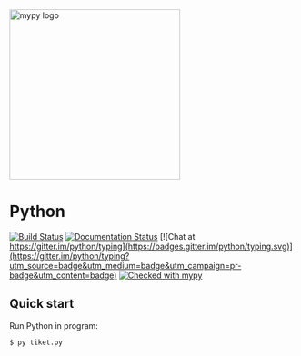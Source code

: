 <img src="http://mypy-lang.org/static/mypy_light.svg" alt="mypy logo" width="300px"/>

Python
=======================================

[![Build Status](https://api.travis-ci.com/python/mypy.svg?branch=master)](https://travis-ci.com/python/mypy)
[![Documentation Status](https://readthedocs.org/projects/mypy/badge/?version=latest)](https://mypy.readthedocs.io/en/latest/?badge=latest)
[![Chat at https://gitter.im/python/typing](https://badges.gitter.im/python/typing.svg)](https://gitter.im/python/typing?utm_source=badge&utm_medium=badge&utm_campaign=pr-badge&utm_content=badge)
[![Checked with mypy](http://www.mypy-lang.org/static/mypy_badge.svg)](http://mypy-lang.org/)

Quick start
-----------

Run Python in program:

    $ py tiket.py
